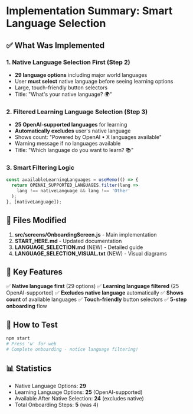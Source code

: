 # Implementation Summary: Smart Language Selection

## ✅ What Was Implemented

### 1. Native Language Selection First (Step 2)
- **29 language options** including major world languages
- User **must select** native language before seeing learning options
- Large, touch-friendly button selectors
- Title: "What's your native language? 🌍"

### 2. Filtered Learning Language Selection (Step 3)
- **25 OpenAI-supported languages** for learning
- **Automatically excludes** user's native language
- Shows count: "Powered by OpenAI • X languages available"
- Warning message if no languages available
- Title: "Which language do you want to learn? 📚"

### 3. Smart Filtering Logic
```javascript
const availableLearningLanguages = useMemo(() => {
  return OPENAI_SUPPORTED_LANGUAGES.filter(lang =>
    lang !== nativeLanguage && lang !== 'Other'
  );
}, [nativeLanguage]);
```

## 📁 Files Modified

1. **src/screens/OnboardingScreen.js** - Main implementation
2. **START_HERE.md** - Updated documentation
3. **LANGUAGE_SELECTION.md** (NEW) - Detailed guide
4. **LANGUAGE_SELECTION_VISUAL.txt** (NEW) - Visual diagrams

## 🎯 Key Features

✅ **Native language first** (29 options)
✅ **Learning language filtered** (25 OpenAI-supported)
✅ **Excludes native language** automatically
✅ **Shows count** of available languages
✅ **Touch-friendly** button selectors
✅ **5-step onboarding** flow

## 🚀 How to Test

```bash
npm start
# Press 'w' for web
# Complete onboarding - notice language filtering!
```

## 📊 Statistics

- Native Language Options: **29**
- Learning Language Options: **25** (OpenAI-supported)
- Available After Native Selection: **24** (excludes native)
- Total Onboarding Steps: **5** (was 4)

